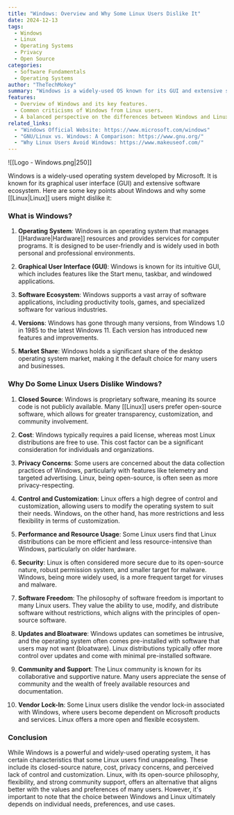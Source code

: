```yaml
---
title: "Windows: Overview and Why Some Linux Users Dislike It"
date: 2024-12-13
tags:
  - Windows
  - Linux
  - Operating Systems
  - Privacy
  - Open Source
categories:
  - Software Fundamentals
  - Operating Systems
author: "TheTechMokey"
summary: "Windows is a widely-used OS known for its GUI and extensive software ecosystem. Some Linux users criticize its closed-source nature, cost, and privacy concerns."
features:
  - Overview of Windows and its key features.
  - Common criticisms of Windows from Linux users.
  - A balanced perspective on the differences between Windows and Linux.
related_links:
  - "Windows Official Website: https://www.microsoft.com/windows"
  - "GNU/Linux vs. Windows: A Comparison: https://www.gnu.org/"
  - "Why Linux Users Avoid Windows: https://www.makeuseof.com/"
---
```


![[Logo - Windows.png|250]]

Windows is a widely-used operating system developed by Microsoft. It is known for its graphical user interface (GUI) and extensive software ecosystem. Here are some key points about Windows and why some [[Linux|Linux]] users might dislike it:

### What is Windows?

1. **Operating System**: Windows is an operating system that manages [[Hardware|Hardware]] resources and provides services for computer programs. It is designed to be user-friendly and is widely used in both personal and professional environments.

2. **Graphical User Interface (GUI)**: Windows is known for its intuitive GUI, which includes features like the Start menu, taskbar, and windowed applications.

3. **Software Ecosystem**: Windows supports a vast array of software applications, including productivity tools, games, and specialized software for various industries.

4. **Versions**: Windows has gone through many versions, from Windows 1.0 in 1985 to the latest Windows 11. Each version has introduced new features and improvements.

5. **Market Share**: Windows holds a significant share of the desktop operating system market, making it the default choice for many users and businesses.

### Why Do Some Linux Users Dislike Windows?

1. **Closed Source**: Windows is proprietary software, meaning its source code is not publicly available. Many [[Linux]] users prefer open-source software, which allows for greater transparency, customization, and community involvement.

2. **Cost**: Windows typically requires a paid license, whereas most Linux distributions are free to use. This cost factor can be a significant consideration for individuals and organizations.

3. **Privacy Concerns**: Some users are concerned about the data collection practices of Windows, particularly with features like telemetry and targeted advertising. Linux, being open-source, is often seen as more privacy-respecting.

4. **Control and Customization**: Linux offers a high degree of control and customization, allowing users to modify the operating system to suit their needs. Windows, on the other hand, has more restrictions and less flexibility in terms of customization.

5. **Performance and Resource Usage**: Some Linux users find that Linux distributions can be more efficient and less resource-intensive than Windows, particularly on older hardware.

6. **Security**: Linux is often considered more secure due to its open-source nature, robust permission system, and smaller target for malware. Windows, being more widely used, is a more frequent target for viruses and malware.

7. **Software Freedom**: The philosophy of software freedom is important to many Linux users. They value the ability to use, modify, and distribute software without restrictions, which aligns with the principles of open-source software.

8. **Updates and Bloatware**: Windows updates can sometimes be intrusive, and the operating system often comes pre-installed with software that users may not want (bloatware). Linux distributions typically offer more control over updates and come with minimal pre-installed software.

9. **Community and Support**: The Linux community is known for its collaborative and supportive nature. Many users appreciate the sense of community and the wealth of freely available resources and documentation.

10. **Vendor Lock-In**: Some Linux users dislike the vendor lock-in associated with Windows, where users become dependent on Microsoft products and services. Linux offers a more open and flexible ecosystem.

### Conclusion

While Windows is a powerful and widely-used operating system, it has certain characteristics that some Linux users find unappealing. These include its closed-source nature, cost, privacy concerns, and perceived lack of control and customization. Linux, with its open-source philosophy, flexibility, and strong community support, offers an alternative that aligns better with the values and preferences of many users. However, it's important to note that the choice between Windows and Linux ultimately depends on individual needs, preferences, and use cases.